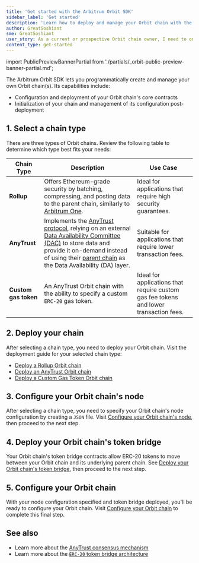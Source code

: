 ```yaml
---
title: 'Get started with the Arbitrum Orbit SDK'
sidebar_label: 'Get started'
description: 'Learn how to deploy and manage your Orbit chain with the Arbitrum Orbit SDK.'
author: GreatSoshiant
sme: GreatSoshiant
user_story: As a current or prospective Orbit chain owner, I need to onboard into the Orbit SDK by understanding the available onboarding paths, and how to select the path that meets my needs.
content_type: get-started
---
```


import PublicPreviewBannerPartial from './partials/_orbit-public-preview-banner-partial.md';

<PublicPreviewBannerPartial />

The Arbitrum Orbit SDK lets you programmatically create and manage your own Orbit chain(s). Its capabilities include:

- Configuration and deployment of your Orbit chain's core contracts
- Initialization of your chain and management of its configuration post-deployment

## 1. Select a chain type

There are three types of Orbit chains. Review the following table to determine which type best fits your needs:

| Chain Type           | Description                                                                                                                                                                                                                                                                                                                                                    | Use Case                                                                              |
| -------------------- | -------------------------------------------------------------------------------------------------------------------------------------------------------------------------------------------------------------------------------------------------------------------------------------------------------------------------------------------------------------- | ------------------------------------------------------------------------------------- |
| **Rollup**           | Offers Ethereum-grade security by batching, compressing, and posting data to the parent chain, similarly to [Arbitrum One](https://arbitrum.io/).                                                                                                                                                                                                              | Ideal for applications that require high security guarantees.                         |
| **AnyTrust**         | Implements the [AnyTrust protocol](/how-arbitrum-works/inside-arbitrum-nitro.md#inside-anytrust), relying on an external [Data Availability Committee (DAC)](/intro/glossary#data-availability-committee-dac) to store data and provide it on-demand instead of using their [parent chain](/intro/glossary/#parent-chain) as the Data Availability (DA) layer. | Suitable for applications that require lower transaction fees.                        |
| **Custom gas token** | An AnyTrust Orbit chain with the ability to specify a custom `ERC-20` gas token.                                                                                                                                                                                                                                                                               | Ideal for applications that require custom gas fee tokens and lower transaction fees. |

## 2. Deploy your chain

After selecting a chain type, you need to deploy your Orbit chain. Visit the deployment guide for your selected chain type:

- [Deploy a Rollup Orbit chain](/launch-orbit-chain/how-tos/orbit-sdk-deploying-rollup-chain.md)
- [Deploy an AnyTrust Orbit chain](/launch-orbit-chain/how-tos/orbit-sdk-deploying-anytrust-chain.md)
- [Deploy a Custom Gas Token Orbit chain](/launch-orbit-chain/how-tos/orbit-sdk-deploying-custom-gas-token-chain.md)

## 3. Configure your Orbit chain's node

After selecting a chain type, you need to specify your Orbit chain's node configuration by creating a `JSON` file. Visit [Configure your Orbit chain's node](/launch-orbit-chain/how-tos/orbit-sdk-preparing-node-config.md), then proceed to the next step.

## 4. Deploy your Orbit chain's token bridge

Your Orbit chain's token bridge contracts allow ERC-20 tokens to move between your Orbit chain and its underlying parent chain. See [Deploy your Orbit chain's token bridge](/launch-orbit-chain/how-tos/orbit-sdk-deploying-token-bridge.md), then proceed to the next step.

## 5. Configure your Orbit chain

With your node configuration specified and token bridge deployed, you'll be ready to configure your Orbit chain. Visit [Configure your Orbit chain](/launch-orbit-chain/how-tos/orbit-sdk-configuring-orbit-chain.md) to complete this final step.

## See also

- Learn more about the [AnyTrust consensus mechanism](/how-arbitrum-works/inside-arbitrum-nitro.md#inside-anytrust)
- Learn more about the [`ERC-20` token bridge architecture](/build-decentralized-apps/token-bridging/03-token-bridge-erc20.mdx)
